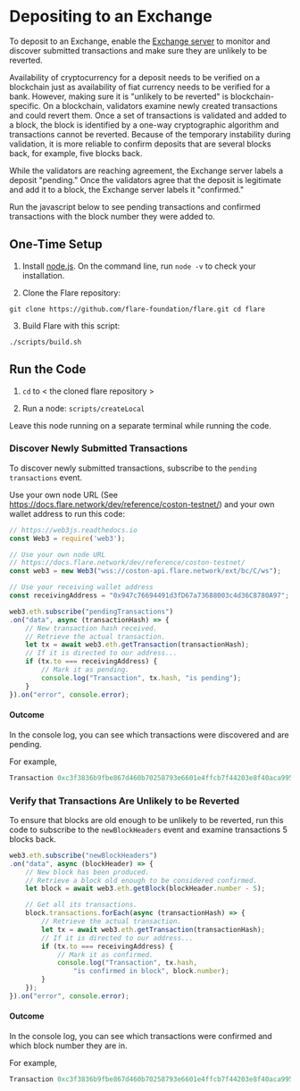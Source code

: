 # Depositing to an Exchange

To deposit to an Exchange, enable the [Exchange server](https://docs.flare.network/exchange/architecture/#architecture-of-an-exchange) to monitor and discover submitted transactions and make sure they are unlikely to be reverted.

Availability of cryptocurrency for a deposit needs to be verified on a blockchain just as availability of fiat currency needs to be verified for a bank.
However, making sure it is "unlikely to be reverted" is blockchain-specific.
On a blockchain, validators examine newly created transactions and could revert them.
Once a set of transactions is validated and added to a block, the block is identified by a one-way cryptographic algorithm and transactions cannot be reverted.
Because of the temporary instability during validation, it is more reliable to confirm deposits that are several blocks back, for example, five blocks back.

While the validators are reaching agreement, the Exchange server labels a deposit "pending."
Once the validators agree that the deposit is legitimate and add it to a block, the Exchange server labels it "confirmed."

Run the javascript below to see pending transactions and confirmed transactions with the block number they were added to.

<!-- Instead of having these in this article, we may want to link to the glossary and add any terms not in the glossary. We may want to consider some high-level blockchain articles that apply to all types of transactions and link to them. -->

<!-- Here are some definitions of terms that will help you understand the process and the code below. 

| Term | Description |
| ----------- | ----------- |
| address | The address of a wallet where assets can be stored.
Represented by a hash. |
| block | A unit of the blockchain.
For performance reasons, blockchains do not process transactions one by one.
Instead, transactions are grouped together in blocks which are then validated by the consensus algorithm. |
| blockchain | A digital ledger storing data and transactions on a distributed network of computers to make it more robust. |
| block header | Data about the block, including a timestamp of when the block was a created, a hash representing the address of the previous block, a Merkle root hash (a cryptographic hash of all of the transactions included in the block) |
| block number | Blocks are numbered sequentially in chronological order of creation |
| consensus | Instead of having an intermediary representing a centralized bank, a decentralized blockchain is validated by members with that responsibility. |
| Coston | The name given to the Flare public test network launched in January 2021, in remembrance of a great inventor, Martha J. Coston (1826-1904). |
| hash | An output of a string of a fixed size derived from the transformation of data of any length. `tx.hash` is the hash of the transaction.
It is generated by a one-way cryptographic algorithm, for which the original data cannot be retrieved by decryption.
Hashing stores passwords and prevents fraudulent transactions and double spending in blockchain.|
| node | A programmed participant in the network that can interact with other nodes.
Each node might have different responsibilities such as client or validator. |
| testnet |The computer network that supports a blockchain in its development stage. It is intended for testing purposes and should not store valuable assets, as its contents might be deleted (purposely or by accident) at any time.
Flare's testnet is called Coston. |
| transaction | An entry on the distributed ledger, once validated cannot be reverted.
It can be a movement of funds between two accounts, or the execution of a contract, for example. `tx`|
| transactionHash | A name derived by cryptographic hashing.
A change in the data of a block, i.e., a transaction, creates a new block with a new hash. |
| validator |A validator node is a machine connected to a blockchain network that verifies transactions and emits a vote.
When there is a quorum among all validators regarding a given block of transactions, they are accepted into the blockchain. |
-->

## One-Time Setup

1. Install [node.js](https://nodejs.org/en/download/). On the command line, run `node -v`  to check your installation.

<!-- Your own instance with the test server? -->

2. Clone the Flare repository: <!-- see https://github.com/flare-foundation/flare -->

`git clone https://github.com/flare-foundation/flare.git
cd flare`

3. Build Flare with this script:

`./scripts/build.sh`

## Run the Code

1. `cd` to < the cloned flare repository >

2. Run a node: `scripts/createLocal` <!-- ? -->

Leave this node running on a separate terminal while running the code.

### Discover Newly Submitted Transactions

To discover newly submitted transactions, subscribe to the `pending transactions` event.

Use your own node URL (See https://docs.flare.network/dev/reference/coston-testnet/) and your own wallet address to run this code:

<!-- Do I want to change any comments? -->

```javascript
// https://web3js.readthedocs.io
const Web3 = require('web3');

// Use your own node URL
// https://docs.flare.network/dev/reference/coston-testnet/
const web3 = new Web3("wss://coston-api.flare.network/ext/bc/C/ws");

// Use your receiving wallet address
const receivingAddress = "0x947c76694491d3fD67a73688003c4d36C8780A97";

web3.eth.subscribe("pendingTransactions")
.on("data", async (transactionHash) => {
    // New transaction hash received.
    // Retrieve the actual transaction.
    let tx = await web3.eth.getTransaction(transactionHash);
    // If it is directed to our address...
    if (tx.to === receivingAddress) {
        // Mark it as pending.
        console.log("Transaction", tx.hash, "is pending");
    }
}).on("error", console.error);
```

#### Outcome

In the console log, you can see which transactions were discovered and are pending.

For example,

```javascript
Transaction 0xc3f3836b9fbe867d460b70258793e6601e4ffcb7f44203e8f40aca995ec21feb is pending
```

### Verify that Transactions Are Unlikely to be Reverted

To ensure that blocks are old enough to be unlikely to be reverted, run this code to subscribe to the `newBlockHeaders` event and examine transactions 5 blocks back.

```javascript
web3.eth.subscribe("newBlockHeaders")
.on("data", async (blockHeader) => {
    // New block has been produced.
    // Retrieve a block old enough to be considered confirmed.
    let block = await web3.eth.getBlock(blockHeader.number - 5);

    // Get all its transactions.
    block.transactions.forEach(async (transactionHash) => {
        // Retrieve the actual transaction.
        let tx = await web3.eth.getTransaction(transactionHash);
        // If it is directed to our address...
        if (tx.to === receivingAddress) {
            // Mark it as confirmed.
            console.log("Transaction", tx.hash,
                "is confirmed in block", block.number);
        }
    });
}).on("error", console.error);
```

#### Outcome

In the console log, you can see which transactions were confirmed and which block number they are in.

For example,

```javascript
Transaction 0xc3f3836b9fbe867d460b70258793e6601e4ffcb7f44203e8f40aca995ec21feb is confirmed in block 4305057
```

<!-- Is there more we want to say about error codes. See [Transaction Status](https://github.com/flare-foundation/multi-chain-client/blob/main/docs/definitions/transaction-status.md) for some error handling messages. -->
